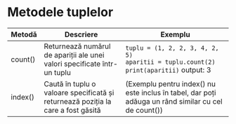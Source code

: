 # Metodele tuplelor

| Metodă | Descriere                                                                                           | Exemplu                                                                                            |
|--------|-----------------------------------------------------------------------------------------------------|----------------------------------------------------------------------------------------------------|
| count()| Returnează numărul de apariții ale unei valori specificate într-un tuplu                           | `tuplu = (1, 2, 2, 3, 4, 2, 5)` <br> `aparitii = tuplu.count(2)` <br> `print(aparitii)` output: 3 |
| index()| Caută în tuplu o valoare specificată și returnează poziția la care a fost găsită                 | (Exemplu pentru index() nu este inclus în tabel, dar poți adăuga un rând similar cu cel de count())|
